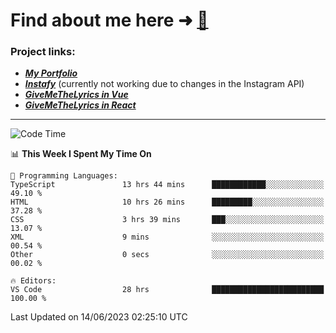 # Find about me here ➜ [🧑](https://pauabella.dev)

### Project links:
- ***[My Portfolio](https://pauabella.dev)***
- ***[Instafy](https://instafy.me)*** (currently not working due to changes in the Instagram API)
- ***[GiveMeTheLyrics in Vue](https://lyrics.pauabella.dev)***
- ***[GiveMeTheLyrics in React](https://pauabella.dev/GiveMeTheLyrics)***

---
<!--START_SECTION:waka-->
![Code Time](http://img.shields.io/badge/Code%20Time-2%2C234%20hrs%2023%20mins-blue)

📊 **This Week I Spent My Time On** 

```text
💬 Programming Languages: 
TypeScript               13 hrs 44 mins      ████████████░░░░░░░░░░░░░   49.10 % 
HTML                     10 hrs 26 mins      █████████░░░░░░░░░░░░░░░░   37.28 % 
CSS                      3 hrs 39 mins       ███░░░░░░░░░░░░░░░░░░░░░░   13.07 % 
XML                      9 mins              ░░░░░░░░░░░░░░░░░░░░░░░░░   00.54 % 
Other                    0 secs              ░░░░░░░░░░░░░░░░░░░░░░░░░   00.02 % 

🔥 Editors: 
VS Code                  28 hrs              █████████████████████████   100.00 % 
```


 Last Updated on 14/06/2023 02:25:10 UTC
<!--END_SECTION:waka-->
